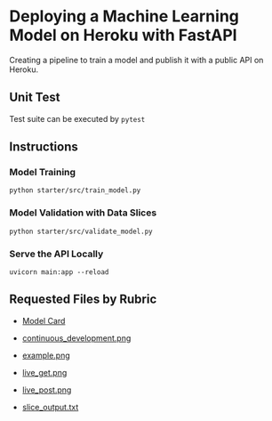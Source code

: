 # Deploying a Machine Learning Model on Heroku with FastAPI

Creating a pipeline to train a model and publish it with a public API on Heroku.

## Unit Test

Test suite can be executed by `pytest`

## Instructions

### Model Training
`python starter/src/train_model.py`

### Model Validation with Data Slices

`python starter/src/validate_model.py`

### Serve the API Locally

`uvicorn main:app --reload`


## Requested Files by Rubric


* [Model Card](starter/model_card.md)

* [continuous_development.png](screenshots/continuous_development.png)

* [example.png](screenshots/example.png)

* [live_get.png](screenshots/live_get.png)

* [live_post.png](screenshots/live_post.png)

* [slice_output.txt](starter/src/slice_output.txt)
